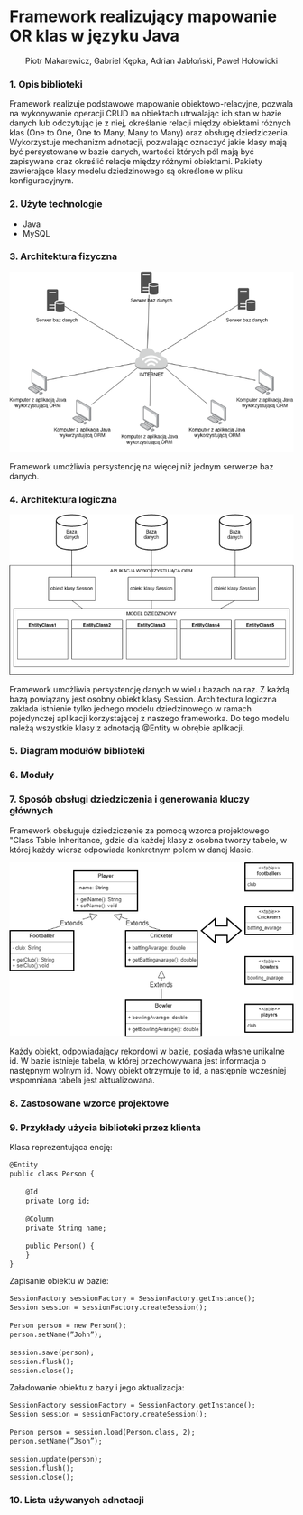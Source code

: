 <div text-align="center"><h1>Framework realizujący mapowanie OR klas w języku Java</h1></div>
<p align=center>Piotr Makarewicz, Gabriel Kępka, Adrian Jabłoński, Paweł Hołowicki</p>

### 1. Opis biblioteki
Framework realizuje podstawowe mapowanie obiektowo-relacyjne, pozwala na wykonywanie operacji CRUD na obiektach utrwalając ich stan w bazie danych lub 
odczytując je z niej, określanie relacji między obiektami różnych klas (One to One, One to Many, Many to Many) oraz obsługę dziedziczenia. 
Wykorzystuje mechanizm adnotacji, pozwalając oznaczyć jakie klasy mają być persystowane w bazie danych, wartości których pól mają być zapisywane oraz określić relacje między różnymi obiektami.
Pakiety zawierające klasy modelu dziedzinowego są określone w pliku konfiguracyjnym.

### 2. Użyte technologie  
- Java
- MySQL


### 3. Architektura fizyczna

<img src="./diagrams/architektura_fizyczna.drawio.png">

Framework umożliwia persystencję na więcej niż jednym serwerze baz danych.

### 4. Architektura logiczna

<img src="./diagrams/architektura_logiczna.drawio.png">

Framework umożliwia persystencję danych w wielu bazach na raz. Z każdą bazą powiązany jest osobny obiekt klasy Session.
Architektura logiczna zakłada istnienie tylko jednego modelu dziedzinowego w ramach pojedynczej aplikacji korzystającej z naszego frameworka.
Do tego modelu należą wszystkie klasy z adnotacją @Entity w obrębie aplikacji.

### 5. Diagram modułów biblioteki

### 6. Moduły

### 7. Sposób obsługi dziedziczenia i generowania kluczy głównych

Framework obsługuje dziedziczenie za pomocą wzorca projektowego "Class Table Inheritance, gdzie dla każdej klasy z osobna tworzy tabele, w której każdy wiersz odpowiada konkretnym polom w danej klasie. 

<img src="./diagrams/ClassTableInheritance.png">

Każdy obiekt, odpowiadający rekordowi w bazie, posiada własne unikalne id. W bazie istnieje tabela, w której przechowywana jest informacja o następnym wolnym id. Nowy obiekt otrzymuje to id, a następnie wcześniej wspomniana tabela jest aktualizowana.

### 8. Zastosowane wzorce projektowe

### 9. Przykłady użycia biblioteki przez klienta

Klasa reprezentująca encję:
```
@Entity
public class Person {

    @Id
    private Long id;

    @Column
    private String name;

    public Person() {
    }
}
```

Zapisanie obiektu w bazie:
```
SessionFactory sessionFactory = SessionFactory.getInstance();
Session session = sessionFactory.createSession();

Person person = new Person();
person.setName(”John”);

session.save(person);
session.flush();
session.close();
```

Załadowanie obiektu z bazy i jego aktualizacja:
```
SessionFactory sessionFactory = SessionFactory.getInstance();
Session session = sessionFactory.createSession();

Person person = session.load(Person.class, 2);
person.setName(”Json”);

session.update(person);
session.flush();
session.close();
```

### 10. Lista używanych adnotacji
